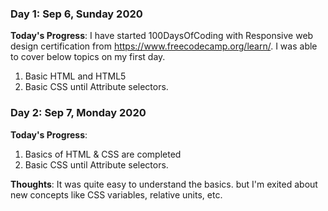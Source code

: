 ### Day 1: Sep 6, Sunday 2020

**Today's Progress**: I have started 100DaysOfCoding with Responsive web design certification from https://www.freecodecamp.org/learn/. I was able to cover below topics on my first day.

1. Basic HTML and HTML5
2. Basic CSS until Attribute selectors. 


### Day 2: Sep 7, Monday 2020

**Today's Progress**: 
1. Basics of HTML & CSS are completed
2. Basic CSS until Attribute selectors. 

**Thoughts**: It was quite easy to understand the basics. but I'm exited about new concepts like CSS variables, relative units, etc.


